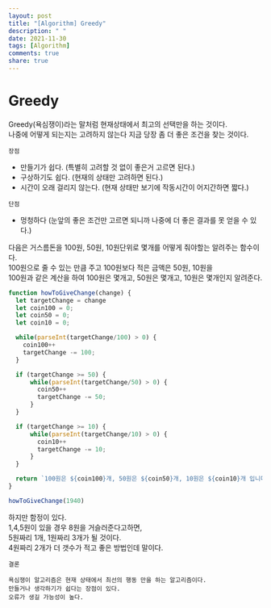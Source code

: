 ```yaml
---
layout: post
title: "[Algorithm] Greedy"
description: " "
date: 2021-11-30
tags: [Algorithm]
comments: true
share: true
---
```



# Greedy

Greedy(욕심쟁이)라는 말처럼 현재상태에서 최고의 선택만을 하는 것이다.<br/>
나중에 어떻게 되는지는 고려하지 않는다 지금 당장 좀 더 좋은 조건을 찾는 것이다.<br/>

`장점`

- 만들기가 쉽다. (특별히 고려할 것 없이 좋은거 고르면 된다.)
- 구상하기도 쉽다. (현재의 상태만 고려하면 된다.)
- 시간이 오래 걸리지 않는다. (현재 상태만 보기에 작동시간이 어지간하면 짧다.)


`단점`

- 멍청하다 (눈앞의 좋은 조건만 고르면 되니까 나중에 더 좋은 결과를 못 얻을 수 있다.)


다음은 거스름돈을 100원, 50원, 10원단위로 몇개를 어떻게 줘야할는 알려주는 함수이다.<br/>
100원으로 줄 수 있는 만큼 주고 100원보다 적은 금액은 50원, 10원을<br/>
100원과 같은 계산을 하여 100원은 몇개고, 50원은 몇개고, 10원은 몇개인지 알려준다.<br/>


```js
function howToGiveChange(change) {
  let targetChange = change
  let coin100 = 0;
  let coin50 = 0;
  let coin10 = 0;

  while(parseInt(targetChange/100) > 0) {
    coin100++
    targetChange -= 100;
  }

  if (targetChange >= 50) {
      while(parseInt(targetChange/50) > 0) {
        coin50++
        targetChange -= 50;
      }
  }

  if (targetChange >= 10) {
      while(parseInt(targetChange/10) > 0) {
        coin10++
        targetChange -= 10;
      }
  }

  return `100원은 ${coin100}개, 50원은 ${coin50}개, 10원은 ${coin10}개 입니다.`
}

howToGiveChange(1940)
```

하지만 함정이 있다.<br/>
1,4,5원이 있을 경우 8원을 거슬러준다고하면,<br/>
5원짜리 1개, 1원짜리 3개가 될 것이다.<br/>
4원짜리 2개가 더 갯수가 적고 좋은 방법인데 말이다.<br/>

`결론`

```
욕심쟁이 알고리즘은 현재 상태에서 최선의 행동 만을 하는 알고리즘이다.
만들거나 생각하기가 쉽다는 장점이 있다.
오류가 생길 가능성이 높다.
```